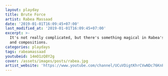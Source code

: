```yaml
---
layout: playday
title: Brute Force
artist: Rabea Massaad
date: '2019-01-01T16:09:45+07:00'
last_modified_at: '2019-01-01T16:09:45+07:00'
excerpt: >-
  It's not really complicated, but there's something magical in Rabea's riffs
  and compositions. 
categories: playdays
tags: rabeamassaad
youtubeid: 14mO1zQ8Y2g
cover: /assets/images/posts/rabea.jpg
artist_website: 'https://www.youtube.com/channel/UCuVDigtKhrCVwNDc76KnPUA'
---
```


